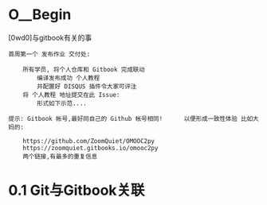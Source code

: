 # O__Begin

[0wd0]与gitbook有关的事

    首周第一个 发布作业 交付处:

        所有学员, 将个人仓库和 Gitbook 完成联动
            编译发布成功 个人教程
            并配置好 DISQUS 插件令大家可评注
        将 个人教程 地址提交在此 Issue:
            形式如下示范....

    提示: Gitbook 帐号,最好同自己的 Github 帐号相同!      以便形成一致性体验 比如大妈的:

        https://github.com/ZoomQuiet/OMOOC2py
        https://zoomquiet.gitbooks.io/omooc2py
        两个链接,有最多的重复信息



# 0.1 Git与Gitbook关联

